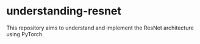 # understanding-resnet
This repository aims to understand and implement the ResNet architecture using PyTorch
